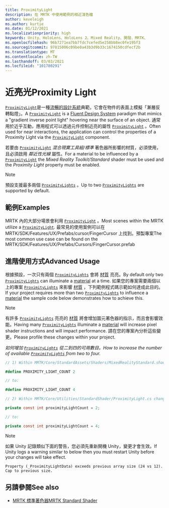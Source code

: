 ```yaml
---
title: ProximityLight
description: 在 MRTK 中使用範例的相近淺色檔
author: keveleigh
ms.author: kurtie
ms.date: 01/12/2021
ms.localizationpriority: high
keywords: Unity、HoloLens、HoloLens 2、Mixed Reality、開發、MRTK、
ms.openlocfilehash: 96b7271ea7bb7fdc7cefed5e258bb8ec0fe195f3
ms.sourcegitcommit: 97815006c09be0a43b3d9b33c1674150cdfecf2b
ms.translationtype: MT
ms.contentlocale: zh-TW
ms.lasthandoff: 03/03/2021
ms.locfileid: "101780291"
---
```

# <a name="proximity-light"></a><span data-ttu-id="cebab-104">近亮光</span><span class="sxs-lookup"><span data-stu-id="cebab-104">Proximity Light</span></span>

<span data-ttu-id="cebab-105">[`ProximityLight`](xref:Microsoft.MixedReality.Toolkit.Utilities.ProximityLight)是一種[流暢的設計系統](https://www.microsoft.com/design/fluent/)典範，它會在物件的表面上模擬「漸層反轉點燈」。</span><span class="sxs-lookup"><span data-stu-id="cebab-105">A [`ProximityLight`](xref:Microsoft.MixedReality.Toolkit.Utilities.ProximityLight) is a [Fluent Design System](https://www.microsoft.com/design/fluent/) paradigm that mimics a "gradient inverse point light" hovering near the surface of an object.</span></span> <span data-ttu-id="cebab-106">通常用於近乎互動，應用程式可以透過元件控制近亮的屬性 [`ProximityLight`](xref:Microsoft.MixedReality.Toolkit.Utilities.ProximityLight) 。</span><span class="sxs-lookup"><span data-stu-id="cebab-106">Often used for near interactions, the application can control the properties of a Proximity Light via the [`ProximityLight`](xref:Microsoft.MixedReality.Toolkit.Utilities.ProximityLight) component.</span></span>

<span data-ttu-id="cebab-107">若要由 [`ProximityLight`](xref:Microsoft.MixedReality.Toolkit.Utilities.ProximityLight) *混合現實工具組/標準* 著色器所影響的材質，必須使用，且必須啟用 *鄰近性光線* 屬性。</span><span class="sxs-lookup"><span data-stu-id="cebab-107">For a material to be influenced by a [`ProximityLight`](xref:Microsoft.MixedReality.Toolkit.Utilities.ProximityLight) the *Mixed Reality Toolkit/Standard* shader must be used and the *Proximity Light* property must be enabled.</span></span>

> [!NOTE]
> <span data-ttu-id="cebab-108">預設支援最多兩個 [`ProximityLights`](xref:Microsoft.MixedReality.Toolkit.Utilities.ProximityLight) 。</span><span class="sxs-lookup"><span data-stu-id="cebab-108">Up to two [`ProximityLights`](xref:Microsoft.MixedReality.Toolkit.Utilities.ProximityLight) are supported by default.</span></span>

## <a name="examples"></a><span data-ttu-id="cebab-109">範例</span><span class="sxs-lookup"><span data-stu-id="cebab-109">Examples</span></span>

<span data-ttu-id="cebab-110">MRTK 內的大部分場景會利用 [`ProximityLight`](xref:Microsoft.MixedReality.Toolkit.Utilities.ProximityLight) 。</span><span class="sxs-lookup"><span data-stu-id="cebab-110">Most scenes within the MRTK utilize a [`ProximityLight`](xref:Microsoft.MixedReality.Toolkit.Utilities.ProximityLight).</span></span> <span data-ttu-id="cebab-111">最常見的使用案例可以在 MRTK/SDK/Features/UX/Prefabs/cursor/FingerCursor 上找到。預製專案</span><span class="sxs-lookup"><span data-stu-id="cebab-111">The most common use case can be found on the MRTK/SDK/Features/UX/Prefabs/Cursors/FingerCursor.prefab</span></span>

## <a name="advanced-usage"></a><span data-ttu-id="cebab-112">進階使用方式</span><span class="sxs-lookup"><span data-stu-id="cebab-112">Advanced Usage</span></span>

<span data-ttu-id="cebab-113">根據預設，一次只有兩個 [`ProximityLights`](xref:Microsoft.MixedReality.Toolkit.Utilities.ProximityLight) 會將 [材質](https://docs.unity3d.com/ScriptReference/Material.html) 亮亮。</span><span class="sxs-lookup"><span data-stu-id="cebab-113">By default only two [`ProximityLights`](xref:Microsoft.MixedReality.Toolkit.Utilities.ProximityLight) can illuminate a [material](https://docs.unity3d.com/ScriptReference/Material.html) at a time.</span></span> <span data-ttu-id="cebab-114">如果您的專案需要兩個以上的專案 [`ProximityLights`](xref:Microsoft.MixedReality.Toolkit.Utilities.ProximityLight) 來影響 [材質](https://docs.unity3d.com/ScriptReference/Material.html) ，下列範例程式碼示範如何達成此目的。</span><span class="sxs-lookup"><span data-stu-id="cebab-114">If your project requires more than two [`ProximityLights`](xref:Microsoft.MixedReality.Toolkit.Utilities.ProximityLight) to influence a [material](https://docs.unity3d.com/ScriptReference/Material.html) the sample code below demonstrates how to achieve this.</span></span>

> [!NOTE]
> <span data-ttu-id="cebab-115">有許多 [`ProximityLights`](xref:Microsoft.MixedReality.Toolkit.Utilities.ProximityLight) 亮亮的 [材質](https://docs.unity3d.com/ScriptReference/Material.html) 將會增加圖元著色器的指示，而且會影響效能。</span><span class="sxs-lookup"><span data-stu-id="cebab-115">Having many [`ProximityLights`](xref:Microsoft.MixedReality.Toolkit.Utilities.ProximityLight) illuminate a [material](https://docs.unity3d.com/ScriptReference/Material.html) will increase pixel shader instructions and will impact performance.</span></span> <span data-ttu-id="cebab-116">請在您的專案內分析這些變更。</span><span class="sxs-lookup"><span data-stu-id="cebab-116">Please profile these changes within your project.</span></span>

<span data-ttu-id="cebab-117">*如何增加 [`ProximityLights`](xref:Microsoft.MixedReality.Toolkit.Utilities.ProximityLight) 從二到四的可用數目。*</span><span class="sxs-lookup"><span data-stu-id="cebab-117">*How to increase the number of available [`ProximityLights`](xref:Microsoft.MixedReality.Toolkit.Utilities.ProximityLight) from two to four.*</span></span>

```C#
// 1) Within MRTK/Core/StandardAssets/Shaders/MixedRealityStandard.shader change:

#define PROXIMITY_LIGHT_COUNT 2

// to:

#define PROXIMITY_LIGHT_COUNT 4

// 2) Within MRTK/Core/Utilities/StandardShader/ProximityLight.cs change:

private const int proximityLightCount = 2;

// to:

private const int proximityLightCount = 4;
```

> [!NOTE]
> <span data-ttu-id="cebab-118">如果 Unity 記錄類似下面的警告，您必須先重新開機 Unity，變更才會生效。</span><span class="sxs-lookup"><span data-stu-id="cebab-118">If Unity logs a warning similar to below then you must restart Unity before your changes will take effect.</span></span>
>
>`Property (_ProximityLightData) exceeds previous array size (24 vs 12). Cap to previous size.`

## <a name="see-also"></a><span data-ttu-id="cebab-119">另請參閱</span><span class="sxs-lookup"><span data-stu-id="cebab-119">See also</span></span>

* [<span data-ttu-id="cebab-120">MRTK 標準著色器</span><span class="sxs-lookup"><span data-stu-id="cebab-120">MRTK Standard Shader</span></span>](mrtk-standard-shader.md)
